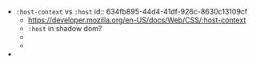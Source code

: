 - `:host-context` vs `:host`
  id:: 634fb895-44d4-41df-926c-8630c13109cf
	- https://developer.mozilla.org/en-US/docs/Web/CSS/:host-context
	- `:host` in shadow dom?
	-
	-
-